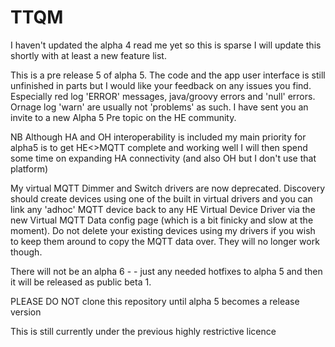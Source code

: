 # TTQM

I haven't updated the alpha 4 read me yet so this is sparse I will update this shortly with at least a new feature list.

This is a pre release 5 of alpha 5.   The code and the app user interface is still unfinished in parts but I would like your feedback on any issues you find. Especially red log 'ERROR' messages, java/groovy errors and 'null' errors. Ornage log 'warn' are usually not 'problems' as such.  I have sent you an invite to a new Alpha 5 Pre topic on the HE community.

NB Although HA and OH interoperability is included my main priority for alpha5 is to get HE<>MQTT complete and working well I will then spend some time on expanding HA connectivity (and also OH but I don't use that platform)

My virtual MQTT Dimmer and Switch drivers are now deprecated. Discovery should create devices using one of the built in virtual drivers and you can link any 'adhoc' MQTT device back to any HE Virtual Device Driver via the new Virtual MQTT Data config page (which is a bit finicky and slow at the moment).  Do not delete your existing devices using my drivers if you wish to keep them around to copy the MQTT data over. They will no longer work though.

There will not be an alpha 6 - - just any needed hotfixes to alpha 5 and then it will be released as public beta 1.

PLEASE DO NOT clone this repository until alpha 5 becomes a release version

This is still currently under the previous highly restrictive licence

